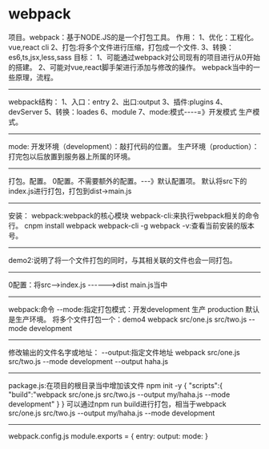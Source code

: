 # webpack
项目。webpack：基于NODE.JS的是一个打包工具。
作用：
    1、优化：工程化。vue,react cli
    2、打包:将多个文件进行压缩，打包成一个文件.
    3、转换：es6,ts,jsx,less,sass
目标：
    1、可能通过webpack对公司现有的项目进行从0开始的搭建。
    2、可能对vue,react脚手架进行添加与修改的操作。
    webpack当中的一些原理，流程。
************************************************************************************
webpack结构：
    1、入口：entry
    2、出口:output
    3、插件:plugins
    4、devServer
    5、转换：loades
    6、module
    7、mode:模式----=》开发模式   生产模式。
************************************************************************************
mode:
    开发环境（development）：敲打代码的位置。
    生产环境（production）：打完包以后放置到服务器上所属的环境。
**************************************************************
打包。配置。
0配置。不需要额外的配置。---》默认配置项。 默认将src下的index.js进行打包，打包到dist->main.js
*************************************************************
安装：
    webpack:webpack的核心模块
    webpack-cli:来执行webpack相关的命令行。
    cnpm install webpack webpack-cli -g
    webpack -v:查看当前安装的版本号。
*************************************************************
demo2:说明了将一个文件打包的同时，与其相关联的文件也会一同打包。
*************************************************************
0配置：将src-->index.js ------>dist main.js当中
********************************************************
webpack:命令
--mode:指定打包模式：开发development 生产 production 默认是生产环境。
将多个文件打包一个：demo4
    webpack src/one.js src/two.js  --mode development
******************************
修改输出的文件名字或地址：
    --output:指定文件地址
    webpack src/one.js src/two.js  --mode development --output haha.js
***********************************
package.js:在项目的根目录当中增加该文件
    npm init -y
    {
      "scripts":{
          "build":"webpack src/one.js src/two.js --output my/haha.js  --mode development"
      }
    }
可以通过npm run build进行打包，相当于webpack src/one.js src/two.js --output my/haha.js  --mode development
*************************************
webpack.config.js
    module.exports = {
        entry:
        output:
        mode:
    }
